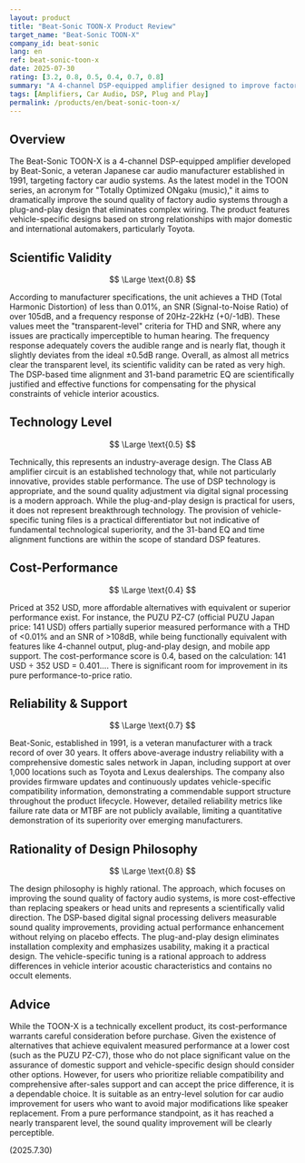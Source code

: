 ```yaml
---
layout: product
title: "Beat-Sonic TOON-X Product Review"
target_name: "Beat-Sonic TOON-X"
company_id: beat-sonic
lang: en
ref: beat-sonic-toon-x
date: 2025-07-30
rating: [3.2, 0.8, 0.5, 0.4, 0.7, 0.8]
summary: "A 4-channel DSP-equipped amplifier designed to improve factory car audio systems. It achieves nearly transparent-level measurement performance, but faces competition from equally capable alternatives at lower prices."
tags: [Amplifiers, Car Audio, DSP, Plug and Play]
permalink: /products/en/beat-sonic-toon-x/
---
```

## Overview

The Beat-Sonic TOON-X is a 4-channel DSP-equipped amplifier developed by Beat-Sonic, a veteran Japanese car audio manufacturer established in 1991, targeting factory car audio systems. As the latest model in the TOON series, an acronym for "Totally Optimized ONgaku (music)," it aims to dramatically improve the sound quality of factory audio systems through a plug-and-play design that eliminates complex wiring. The product features vehicle-specific designs based on strong relationships with major domestic and international automakers, particularly Toyota.

## Scientific Validity

$$ \Large \text{0.8} $$

According to manufacturer specifications, the unit achieves a THD (Total Harmonic Distortion) of less than 0.01%, an SNR (Signal-to-Noise Ratio) of over 105dB, and a frequency response of 20Hz-22kHz (+0/-1dB). These values meet the "transparent-level" criteria for THD and SNR, where any issues are practically imperceptible to human hearing. The frequency response adequately covers the audible range and is nearly flat, though it slightly deviates from the ideal ±0.5dB range. Overall, as almost all metrics clear the transparent level, its scientific validity can be rated as very high. The DSP-based time alignment and 31-band parametric EQ are scientifically justified and effective functions for compensating for the physical constraints of vehicle interior acoustics.

## Technology Level

$$ \Large \text{0.5} $$

Technically, this represents an industry-average design. The Class AB amplifier circuit is an established technology that, while not particularly innovative, provides stable performance. The use of DSP technology is appropriate, and the sound quality adjustment via digital signal processing is a modern approach. While the plug-and-play design is practical for users, it does not represent breakthrough technology. The provision of vehicle-specific tuning files is a practical differentiator but not indicative of fundamental technological superiority, and the 31-band EQ and time alignment functions are within the scope of standard DSP features.

## Cost-Performance

$$ \Large \text{0.4} $$

Priced at 352 USD, more affordable alternatives with equivalent or superior performance exist. For instance, the PUZU PZ-C7 (official PUZU Japan price: 141 USD) offers partially superior measured performance with a THD of <0.01% and an SNR of >108dB, while being functionally equivalent with features like 4-channel output, plug-and-play design, and mobile app support. The cost-performance score is 0.4, based on the calculation: 141 USD ÷ 352 USD = 0.401.... There is significant room for improvement in its pure performance-to-price ratio.

## Reliability & Support

$$ \Large \text{0.7} $$

Beat-Sonic, established in 1991, is a veteran manufacturer with a track record of over 30 years. It offers above-average industry reliability with a comprehensive domestic sales network in Japan, including support at over 1,000 locations such as Toyota and Lexus dealerships. The company also provides firmware updates and continuously updates vehicle-specific compatibility information, demonstrating a commendable support structure throughout the product lifecycle. However, detailed reliability metrics like failure rate data or MTBF are not publicly available, limiting a quantitative demonstration of its superiority over emerging manufacturers.

## Rationality of Design Philosophy

$$ \Large \text{0.8} $$

The design philosophy is highly rational. The approach, which focuses on improving the sound quality of factory audio systems, is more cost-effective than replacing speakers or head units and represents a scientifically valid direction. The DSP-based digital signal processing delivers measurable sound quality improvements, providing actual performance enhancement without relying on placebo effects. The plug-and-play design eliminates installation complexity and emphasizes usability, making it a practical design. The vehicle-specific tuning is a rational approach to address differences in vehicle interior acoustic characteristics and contains no occult elements.

## Advice

While the TOON-X is a technically excellent product, its cost-performance warrants careful consideration before purchase. Given the existence of alternatives that achieve equivalent measured performance at a lower cost (such as the PUZU PZ-C7), those who do not place significant value on the assurance of domestic support and vehicle-specific design should consider other options. However, for users who prioritize reliable compatibility and comprehensive after-sales support and can accept the price difference, it is a dependable choice. It is suitable as an entry-level solution for car audio improvement for users who want to avoid major modifications like speaker replacement. From a pure performance standpoint, as it has reached a nearly transparent level, the sound quality improvement will be clearly perceptible.

(2025.7.30)
